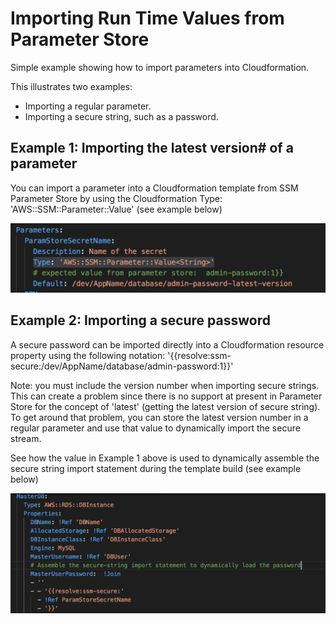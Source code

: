 # Importing Run Time Values from Parameter Store

Simple example showing how to import parameters into Cloudformation.

This illustrates two examples:
* Importing a regular parameter.
* Importing a secure string, such as a password.

## Example 1: Importing the latest version# of a parameter

You can import a parameter into a Cloudformation template from SSM Parameter Store by using the Cloudformation Type: 'AWS::SSM::Parameter::Value<String>' (see example below)

![Define the Shared Resource as a Parameter](https://github.com/rjgleave/aws-cloudformation-nested-stacks/blob/master/assets/regular-parameter.png)

## Example 2: Importing a secure password

A secure password can be imported directly into a Cloudformation resource property using the following notation:   '{{resolve:ssm-secure:/dev/AppName/database/admin-password:1}}'

Note: you must include the version number when importing secure strings.    This can create a problem since there is no support at present in Parameter Store for the concept of 'latest' (getting the latest version of secure string).    To get around that problem, you can store the latest version number in a regular parameter and use that value to dynamically import the secure stream.

See how the value in Example 1 above is used to dynamically assemble the secure string import statement during the template build (see example below)

![Define the Shared Resource as a Parameter](https://github.com/rjgleave/aws-cloudformation-nested-stacks/blob/master/assets/secure-string-parameter.png)
